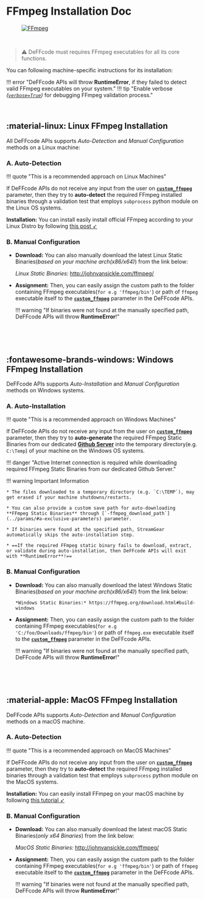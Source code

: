 <!--
===============================================
DeFFcode library source-code is deployed under the Apache 2.0 License:

Copyright (c) 2021 Abhishek Thakur(@abhiTronix) <abhi.una12@gmail.com>

Licensed under the Apache License, Version 2.0 (the "License");
you may not use this file except in compliance with the License.
You may obtain a copy of the License at

   http://www.apache.org/licenses/LICENSE-2.0

Unless required by applicable law or agreed to in writing, software
distributed under the License is distributed on an "AS IS" BASIS,
WITHOUT WARRANTIES OR CONDITIONS OF ANY KIND, either express or implied.
See the License for the specific language governing permissions and
limitations under the License.
===============================================
-->

# FFmpeg Installation Doc

<figure>
  <a href="http://ffmpeg.org/"><img src="../../assets/images/ffmpeg.png" loading="lazy" alt="FFmpeg"/></a>
</figure>

&thinsp;

> :warning: DeFFcode must requires FFmpeg executables for all its core functions. 


You can following machine-specific instructions for its installation:

!!! error "DeFFcode APIs will throw **RuntimeError**, if they failed to detect valid FFmpeg executables on your system."
!!! tip "Enable verbose _([`verbose=True`](../params/#verbose))_ for debugging FFmpeg validation process."

&thinsp;

## :material-linux: Linux FFmpeg Installation

All DeFFcode APIs supports _Auto-Detection_ and _Manual Configuration_ methods on a Linux machine:

### A. Auto-Detection 

!!! quote "This is a recommended approach on Linux Machines"

If DeFFcode APIs do not receive any input from the user on [**`custom_ffmpeg`**](../params/#custom_ffmpeg) parameter, then they try to **auto-detect** the required FFmpeg installed binaries through a validation test that employs `subprocess` python module on the Linux OS systems.

**Installation:** You can install easily install official FFmpeg according to your Linux Distro by following [this post ➶](https://www.tecmint.com/install-ffmpeg-in-linux/)


### B. Manual Configuration

* **Download:** You can also manually download the latest Linux Static Binaries(*based on your machine arch(x86/x64)*) from the link below:

    *Linux Static Binaries:* http://johnvansickle.com/ffmpeg/

* **Assignment:** Then, you can easily assign the custom path to the folder containing FFmpeg executables(`for e.g 'ffmpeg/bin'`)  or path of `ffmpeg` executable itself to the [**`custom_ffmpeg`**](../params/#custom_ffmpeg) parameter in the DeFFcode APIs.

    !!! warning "If binaries were not found at the manually specified path, DeFFcode APIs will throw **RuntimeError**!"

&nbsp;

&nbsp;

## :fontawesome-brands-windows: Windows FFmpeg Installation

DeFFcode APIs supports _Auto-Installation_ and _Manual Configuration_ methods on Windows systems.

### A. Auto-Installation

!!! quote "This is a recommended approach on Windows Machines"

If DeFFcode APIs do not receive any input from the user on [**`custom_ffmpeg`**](../params/#custom_ffmpeg) parameter, then they try to **auto-generate** the required FFmpeg Static Binaries from our dedicated [**Github Server**](https://github.com/abhiTronix/FFmpeg-Builds) into the temporary directory(e.g. `C:\Temp`) of your machine on the Windows OS systems.


!!! danger "Active Internet connection is required while downloading required FFmpeg Static Binaries from our dedicated Github Server."

!!! warning Important Information

    * The files downloaded to a temporary directory (e.g. `C:\TEMP`), may get erased if your machine shutdowns/restarts.

    * You can also provide a custom save path for auto-downloading **FFmpeg Static Binaries** through [`-ffmpeg_download_path`](../params/#a-exclusive-parameters) parameter.

    * If binaries were found at the specified path, StreamGear automatically skips the auto-installation step.

    * ==If the required FFmpeg static binary fails to download, extract, or validate during auto-installation, then DeFFcode APIs will exit with **RuntimeError**!==


### B. Manual Configuration

* **Download:** You can also manually download the latest Windows Static Binaries(*based on your machine arch(x86/x64)*) from the link below:
   
      *Windows Static Binaries:* https://ffmpeg.org/download.html#build-windows

*  **Assignment:** Then, you can easily assign the custom path to the folder containing FFmpeg executables(`for e.g 'C:/foo/Downloads/ffmpeg/bin'`) or path of `ffmpeg.exe` executable itself to the [**`custom_ffmpeg`**](../params/#custom_ffmpeg) parameter in the DeFFcode APIs.

    !!! warning "If binaries were not found at the manually specified path, DeFFcode APIs will throw **RuntimeError**!"


&nbsp;

&nbsp;

## :material-apple: MacOS FFmpeg Installation

DeFFcode APIs supports _Auto-Detection_ and _Manual Configuration_ methods on a macOS machine.

### A. Auto-Detection

!!! quote "This is a recommended approach on MacOS Machines"

If DeFFcode APIs do not receive any input from the user on [**`custom_ffmpeg`**](../params/#custom_ffmpeg) parameter, then they try to **auto-detect** the required FFmpeg installed binaries through a validation test that employs `subprocess` python module on the MacOS systems.

**Installation:** You can easily install FFmpeg on your macOS machine by following [this tutorial ➶](https://trac.ffmpeg.org/wiki/CompilationGuide/macOS)

### B. Manual Configuration

* **Download:** You can also manually download the latest macOS Static Binaries(*only x64 Binaries*) from the link below:
  
    *MacOS Static Binaries:* http://johnvansickle.com/ffmpeg/

* **Assignment:** Then, you can easily assign the custom path to the folder containing FFmpeg executables(`for e.g 'ffmpeg/bin'`) or path of `ffmpeg` executable itself to the [**`custom_ffmpeg`**](../params/#custom_ffmpeg) parameter in the DeFFcode APIs.


    !!! warning "If binaries were not found at the manually specified path, DeFFcode APIs will throw **RuntimeError**!"

   
&nbsp;

